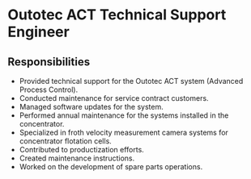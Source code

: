 # Outotec ACT Technical Support Engineer
## Responsibilities

- Provided technical support for the Outotec ACT system (Advanced Process Control).
- Conducted maintenance for service contract customers.
- Managed software updates for the system.
- Performed annual maintenance for the systems installed in the concentrator.
- Specialized in froth velocity measurement camera systems for concentrator flotation cells.
- Contributed to productization efforts.
- Created maintenance instructions.
- Worked on the development of spare parts operations.
